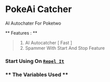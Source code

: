 # PokeAi Catcher
AI Autochater For Poketwo

** Features : **

> 1. AI Autocatcher [ Fast ]
> 2. Spammer With Start And Stop Feature

### Start Using On [`Repel It`](https://replit.com/@SpreadSheets650/PokeAiCatch?v=1)

### ** The Variables Used **
